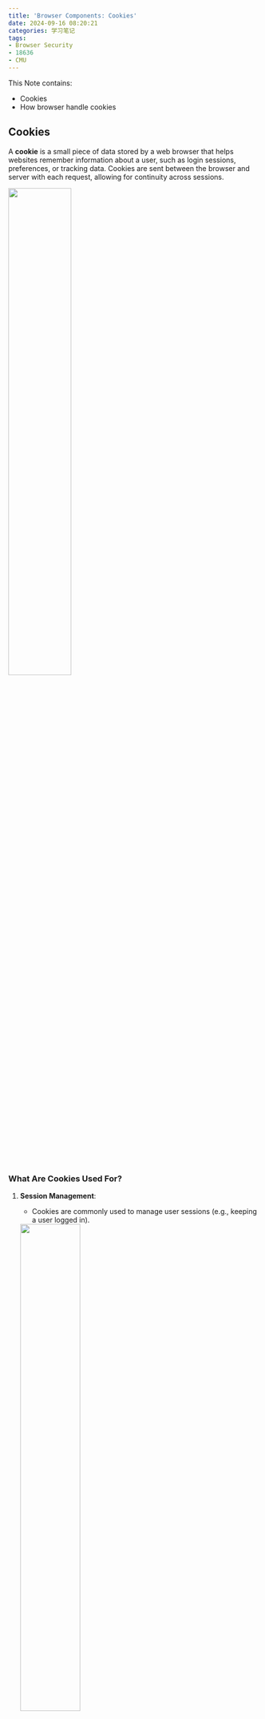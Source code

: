 ```yaml
---
title: 'Browser Components: Cookies'
date: 2024-09-16 08:20:21
categories: 学习笔记
tags: 
- Browser Security
- 18636
- CMU
---
```


This Note contains: 

- Cookies
- How browser handle cookies

<!-- more -->
<!-- toc -->

## Cookies

A **cookie** is a small piece of data stored by a web browser that helps websites remember information about a user, such as login sessions, preferences, or tracking data. Cookies are sent between the browser and server with each request, allowing for continuity across sessions.

<img src="1.jpg" width="50%" height="50%">

### What Are Cookies Used For?

1. **Session Management**:

   - Cookies are commonly used to manage user sessions (e.g., keeping a user logged in).

   <img src="2.jpg" width="50%" height="50%">

2. **Personalization**:

   - Cookies store user-specific settings or preferences.
     - Example: `Shoppingcart=150`
     - Example: `Language=en`

3. **Tracking**:

   - Cookies help remember a user’s prior visits, enabling tracking of user behavior.

4. **Reflected in HTML**:

   - Cookies can be accessed and reflected into HTML.
   - Example in PHP:

```php
<?php
if (isset($_COOKIE["language"])) {
echo $_COOKIE["language"];
} else {
echo "<em>not set</em>";
}
?>
```

### Cookie Attributes:

1. **Customized Name/Value Pair**:
   - Each cookie contains a unique name/value pair.
     - Example: `sessionID=4fGRet67gr8`, `shoppingCart=300`
2. **Domain and Path (Scope of the Cookie)**:
   - Specifies which website (domain) and URL path the cookie belongs to.
   - Browsers follow specific rules to set and send cookies, which may vary slightly.
3. **Expires/Max-Age**:
   - Defines when the cookie expires.
   - If not set, the cookie will be treated as a session cookie and deleted when the browser tab is closed.
4. **Secure**:
   - If enabled, the cookie is only sent over secure HTTPS connections.
5. **HttpOnly**:
   - If enabled, the cookie cannot be accessed via JavaScript, offering some protection against cross-site scripting (XSS) attacks.

### Identification of Cookie

Cookies are identified by (name ,domain , path). 

Browser will update the value of the cookie if browser identify 2 cookies are same.

For example: 

cookie 1: 
```
name = userId
value = test
domain = x.site.com
path = /
secure
```

cookie 2: 

```
name = userId
value = test
domain = .site.com
path = /
secure
```

These 2 cookies are not the same even they have same name and same path because the domain is different. 

### Setting Cookies:

Cookies can be set by two main methods:

1. **HTTP Response Header**:
   - The server sends cookies to the browser using the `Set-Cookie` header.
2. **JavaScript**:
   - Cookies can be set using JavaScript, provided the `HttpOnly` flag is **not** set, which would restrict JavaScript access to the cookie.

#### Cookie Attributes (Review):

- **Domain**:
  - The domain attribute can be set to any suffix of the domain.
    - Example: If the host is `x.site.com`, the cookie can be set for both `x.site.com` and `site.com`.
    - However, it **cannot** be set for `y.site.com`, `.com`, or `anothersite.com`.
- **Path**:
  - The path attribute defines the URL path where the cookie is accessible. It can be set to any valid URL path on the server.
- **Secure and HttpOnly**:
  - `Secure` cookies are only sent over HTTPS connections.
  - `HttpOnly` cookies cannot be accessed via JavaScript (discussed later).

### Deleting Cookies:

To delete a cookie:

- **Set the same cookie with an expiration date in the past**. This will remove the cookie.
- Note: The cookie will only be deleted if the domain and path attributes of the deletion request match the original cookie's domain and path.

### Sending Cookies:

- The browser automatically sends all cookies that match the URL scope of the server request.
  - **Server URL format**: `protocol://domain/path`
  - A cookie is sent if:
    - The **cookie domain** is a suffix of the **URL domain**.
    - The **cookie path** is a prefix of the **URL path**.
    - If the cookie is marked `Secure`, the **protocol** must be HTTPS.

**Example:** 

1. **Cookie 1**:

   ```
   name = userid
   value = u1
   domain = login.site.com
   path = /
   secure
   ```

   - Sent to:
     - `https://login.site.com` (because it's a secure cookie and matches domain and path).
   - Not Sent to:
     - `http://checkout.site.com` (because it's not secure and the domain is not match).
     - `http://login.site.com` (because it's not secure).
   
2. **Cookie 2**:

   ```
   makefileCopy codename = userid
   value = u2
   domain = .site.com
   path = /
   non-secure
   ```

   - Sent to:
     - `http://checkout.site.com`
     - `http://login.site.com`
     - `https://login.site.com` (secure connections are fine even if the cookie isn't secure).

### Access Cookies with JavaScript

In the browser, JavaScript can be used to read, modify, and delete cookies through the `document.cookie` API, following the same rules as when sending cookies to the server (based on protocol, domain, and path).

#### Setting a Cookie:

To set a cookie in JavaScript:

```javascript
document.cookie = "name=value; expires=...";
```

- You can specify additional attributes such as `expires`, `domain`, and `path` to control the scope and lifespan of the cookie.

#### Reading a Cookie:

To read the current cookies:

```javascript
alert(document.cookie);
```

- This prints a string containing all cookies available to the current document (based on the page’s protocol, domain, and path).

#### Deleting a Cookie:

To delete a cookie, set its expiration date to the past:

```javascript
document.cookie = "name=; expires=Thu, 01-Jan-1970";
```

- This removes the specified cookie from the browser.

### Cookie in Browser UI

<img src="3.jpg" width="70%" height="70%">

### Threat Model of Cookies

Network attacker can steal/set cookies by sniffing/altering network traffic

 Web attacker can steal/set cookies via XSS 

User can modify cookies

<img src="4.jpg" width="50%" height="50%">

## Attacks Around Cookies

### 1. Cookie Theft (Attack on Secrecy)

- Cookies are used to maintain session state (e.g., for authenticated users).
- If stolen, an attacker can impersonate the user, leading to **session hijacking**.

####  Defenses Against Cookie Theft:

- **Set the HttpOnly Flag**:
  - Prevents JavaScript from accessing cookies, limiting the impact of XSS (cross-site scripting).
  - **Limitations**: Cookies can still be seen in HTTP request/response headers.
  - Note: JavaScript access to headers was once a bug but has been fixed in most browsers.
- **Set the Secure Flag**:
  - Ensures cookies are only sent over secure (HTTPS) connections, reducing the risk of **packet sniffing** by network attackers.
  - **Old Attacks**: Previously, attackers could set secure cookies over an HTTP connection, but this has been patched in modern browsers.

### 2. Cookie Poisoning (Attack on Integrity)

#### Attackers can modify cookie values.
  - Example: If a cookie stores the value of a shopping cart, an attacker might modify the value (e.g., from `shopping-cart-total=150` to `shopping-cart-total=15`), exploiting weaknesses in early 2000s shopping sites.

##### Defenses Against Cookie Poisoning:

- Add Cryptographic Checksums:
  - Use a server-side key to generate a hash (e.g., HMAC) for cookie values.
  - The server validates the cookie by comparing the checksum when the cookie is sent back.
  
  <img src="5.jpg" width="50%" height="50%">

#### Cookie Expiration Manipulation

- Never Expired Cookie::
  - If the cookie's expiration is not set, the browser should delete it when the tab closes.
  - **Issue**: The "restart/restore" feature of browsers (e.g., Chrome, Firefox) can keep cookies alive indefinitely, which is a potential risk, especially on public computers.

##### Lesson Learned:

- Do not rely solely on the browser to expire cookies. Use explicit expiration dates.

### 3. Cookie Injection

#### Session Fixation Attack:
An attacker tricks a user into using a pre-set session token.
The attacker injects this token into the user's browser, and when the user logs in, the attacker hijacks the session using the same token.

##### Defense:
When elevating a user from anonymous to logged-in, always issue a **new session token** that the attacker cannot predict or reuse.
Once user logs in, token changes to value unknown to attacker.  -->Attacker’s token is not elevated.

#### Cookie Injection with the Secure Flag:
If a cookie is set with the secure flag, it should only be transmitted over HTTPS.
Previously, insecure HTTP connections could overwrite secure cookies, but modern browsers prevent this.

##### New Browser Feature:
  - Secure cookies can only be set via HTTPS with the secure flag enabled (since Chrome 52, Firefox 52, and higher).
- **HTTP Strict Transport Security (HSTS)**:
  - The HSTS header forces browsers to only accept HTTPS connections and can apply this rule to all subdomains (using `includeSubDomains`).

#### Shadow Cookies with Secure Flag (with HSTS)

- Example: **Hijacking Gmail Chat Window**:

  - A network attacker can set a malicious cookie for chat.google.com, causing the victim's chat window to be compromised.

  <img src="6.jpg" width="50%" height="50%">

  - **Defense**: Enforce HTTPS on all subdomains to prevent shadowing of secure cookies by insecure connections.

####  Cookie Injection Leading to XSS
- If cookies are reflected into HTML without proper validation, attackers can inject malicious code.

- Example:

```php
if (isset($_COOKIE["language"])) {
echo $_COOKIE["language"];
} else {
echo "<em>not set</em>";
}
```

<img src="7.jpg" width="50%" height="50%">

##### Defense: 

- Always validate cookies before reflecting them into HTML to prevent XSS.
- Assuming previously set cookies are the ones being sent is not always sound 
  - Attacker may inject cookies in between
- Secure cookies can only be set by HTTPS connection with secure flag on
  - Chrome 52 and higher and Firefox 52 and higher 
> Reasoning about the logic of web applications is not quite enough, need to know what browser is doing also

## CSRF Revisited and the SameSite Attribute

- **CSRF (Cross-Site Request Forgery)** occurs when cookies are sent to `bank.com` while browsing `attacker.com`.
- The `SameSite` attribute helps prevent this by restricting cookies to first-party or same-site contexts.

<img src="8.jpg" width="50%" height="50%">

**Browser Defaults**:

- If `SameSite` is not set, most modern browsers (Chrome, Edge, Firefox, Brave) default it to **Lax**, which helps prevent CSRF attacks.

## Cookie Prefixes for Added Security

- **__Host- Prefix**:
  - A cookie with this prefix is only accepted if:
    - The Secure flag is set.
    - It is sent from a secure origin.
    - It has no Domain attribute (so it can only be set by the host, not subdomains).
    - Its Path attribute is set to `/`.
- **__Secure- Prefix**:
  - A cookie with this prefix is only accepted if the Secure flag is set and it is sent from a secure origin.

## Key Takeaways:

- Cookies are essential for managing sessions, personalizing websites, and tracking users.
- **Cookie Scoping Rules** can be problematic, especially with shared domain providers. Awareness of the **Public Suffix List** is important.
- **Cookie Attacks** include theft, poisoning, and injection, allowing attackers to impersonate users or gain access to resources.
- Browser Defenses::
  - Use HttpOnly and Secure flags, full HSTS (with subdomains), and cookie prefixes to enhance security.

